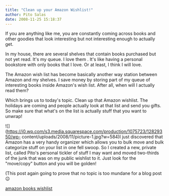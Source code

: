 ```yaml
---
title: "Clean up your Amazon Wishlist!"
author: Pito Salas
date: 2008-11-25 15:18:37
---
```



If you are anything like me, you are constantly coming across books and other
goodies that look interesting but not interesting enough to actually get.

In my house, there are several shelves that contain books purchased but not
yet read. It's my queue. I love them . It's like having a personal bookstore
with only books that I love. Or at least, I think I will love.

The Amazon wish list has become basically another way station between Amazon
and my shelves. I save money by storing part of my queue of interesting books
inside Amazon's wish list. After all, when will I actually read them?

Which brings us to today's topic. Clean up that Amazon wishlist. The holidays
are coming and people actually look at that list and send you gifts. So make
sure that what's on the list is actually stuff that you want to unwrap!

![](https://i0.wp.com/s3.media.squarespace.com/production/1075723/12829350/wp-
content/uploads/2008/11/picture-1.jpg?w=584)I just discovered that Amazon has
a very handy organizer which allows you to bulk move and bulk categorize stuff
on your list in one fell swoop. So I created a new, private list, called
Pito's personal tickler of stuff I may want and moved two-thirds of the junk
that was on my public wishlist to it. Just look for the "move/copy" button and
you will be golden!

(This post again going to prove that no topic is too mundane for a blog post 😉

[amazon books wishlist](<http://technorati.com/tag/amazon%20books%20wishlist>)


